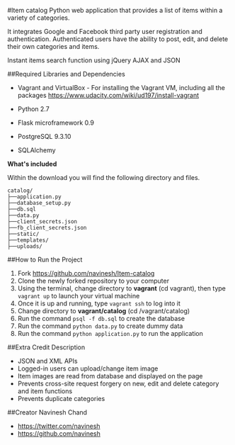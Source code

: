 #Item catalog
Python web application that provides a list of items within a variety of categories.

It integrates Google and Facebook third party user registration and authentication.
Authenticated users have the ability to post, edit, and delete their own categories and items.

Instant items search function using jQuery AJAX and JSON

##Required Libraries and Dependencies
* Vagrant and VirtualBox - For installing the Vagrant VM, including all the packages https://www.udacity.com/wiki/ud197/install-vagrant

* Python 2.7
* Flask microframework 0.9
* PostgreSQL 9.3.10
* SQLAlchemy

**What's included**

Within the download you will find the following directory and files.

```
catalog/
├──application.py
├──database_setup.py
├──db.sql
├──data.py
├──client_secrets.json
├──fb_client_secrets.json
├──static/
├──templates/
├──uploads/
```

##How to Run the Project
1. Fork https://github.com/navinesh/Item-catalog
2. Clone the newly forked repository to your computer
3. Using the terminal, change directory to **vagrant** (cd vagrant), then type `vagrant up` to launch your virtual machine
4. Once it is up and running, type `vagrant ssh` to log into it
5. Change directory to **vagrant/catalog** (cd /vagrant/catalog)
6. Run the command `psql -f db.sql` to create the database
7. Run the command `python data.py` to create dummy data
8. Run the command `python application.py` to run the application

##Extra Credit Description
- JSON and XML APIs
- Logged-in users can upload/change item image
- Item images are read from database and displayed on the page
- Prevents cross-site request forgery on new, edit and delete category and item functions
- Prevents duplicate categories

##Creator
Navinesh Chand
* https://twitter.com/navinesh
* https://github.com/navinesh
